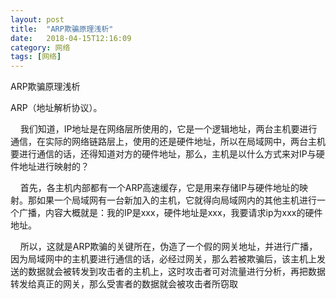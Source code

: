 ```yaml
---
layout: post
title:  "ARP欺骗原理浅析"
date:   2018-04-15T12:16:09
category: 网络
tags: [网络]
---
```


ARP欺骗原理浅析

<p style="text-align: left;">ARP（地址解析协议）。</p><p style="text-align: left;">&nbsp;&nbsp;&nbsp;&nbsp;我们知道，IP地址是在网络层所使用的，它是一个逻辑地址，两台主机要进行通信，在实际的网络链路层上，使用的还是硬件地址，所以在局域网中，两台主机要进行通信的话，还得知道对方的硬件地址，那么，主机是以什么方式来对IP与硬件地址进行映射的？</p><p style="text-align: left;">&nbsp;&nbsp;&nbsp;&nbsp;首先，各主机内部都有一个ARP高速缓存，它是用来存储IP与硬件地址的映射。那如果一个局域网有一台新加入的主机，它就得向局域网内的其他主机进行一个广播，内容大概就是：我的IP是xxx，硬件地址是xxx，我要请求ip为xxx的硬件地址。</p><p style="text-align: left;">&nbsp;&nbsp;&nbsp;&nbsp;所以，这就是ARP欺骗的关键所在，伪造了一个假的网关地址，并进行广播，因为局域网中的主机要进行通信的话，必经过网关，那么若被欺骗后，该主机上发送的数据就会被转发到攻击者的主机上，这时攻击者可对流量进行分析，再把数据转发给真正的网关，那么受害者的数据就会被攻击者所窃取<br/></p>